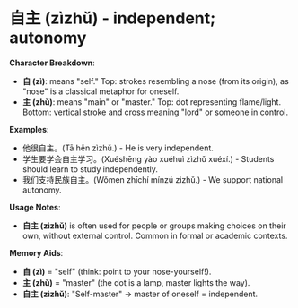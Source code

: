 # **自主 (zìzhǔ) - independent; autonomy**

**Character Breakdown**:  
- **自 (zì)**: means "self." Top: strokes resembling a nose (from its origin), as "nose" is a classical metaphor for oneself.  
- **主 (zhǔ)**: means "main" or "master." Top: dot representing flame/light. Bottom: vertical stroke and cross meaning "lord" or someone in control.

**Examples**:  
- 他很自主。(Tā hěn zìzhǔ.) - He is very independent.  
- 学生要学会自主学习。(Xuéshēng yào xuéhuì zìzhǔ xuéxí.) - Students should learn to study independently.  
- 我们支持民族自主。(Wǒmen zhīchí mínzú zìzhǔ.) - We support national autonomy.

**Usage Notes**:  
- **自主 (zìzhǔ)** is often used for people or groups making choices on their own, without external control. Common in formal or academic contexts.

**Memory Aids**:  
- **自 (zì)** = "self" (think: point to your nose-yourself!).  
- **主 (zhǔ)** = "master" (the dot is a lamp, master lights the way).  
- **自主 (zìzhǔ)**: "Self-master" → master of oneself = independent.